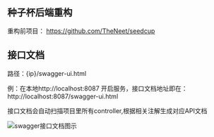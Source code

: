 ## 种子杯后端重构

重构前项目： https://github.com/TheNeet/seedcup

## 接口文档

路径：{ip}/swagger-ui.html

例：在本地http://localhost:8087 开启服务，接口文档地址即在：http://localhost:8087/swagger-ui.html

接口文档会自动扫描项目里所有controller,根据相关注解生成对应API文档

![swagger接口文档图示](http://image-holdice.test.upcdn.net/image-res/2BEB8BD5-B7E0-498B-9ED8-D0B588C773FD.png)